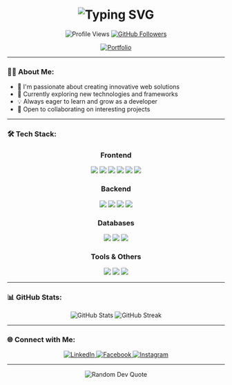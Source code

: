 <h1 align="center">
  <img src="https://readme-typing-svg.herokuapp.com?font=Fira+Code&pause=1000&color=2196F3&center=true&vCenter=true&width=435&lines=Hi+%F0%9F%91%8B%2C+I'm+ILYAS+DOUGHMI;Full+Stack+Developer;From+Morocco" alt="Typing SVG" />
</h1>

<div align="center">
  <img src="https://komarev.com/ghpvc/?username=ilyas-doughmi&label=Profile%20views&color=0e75b6&style=flat" alt="Profile Views" />
  <a href="https://github.com/ilyas-doughmi?tab=followers">
    <img src="https://img.shields.io/github/followers/ilyas-doughmi?label=Followers&style=social" alt="GitHub Followers" />
  </a>
</div>

<p align="center">
  <a href="https://ilyas-doughmi.vercel.app/" target="_blank">
    <img src="https://img.shields.io/badge/Portfolio-2196F3?style=for-the-badge&logo=About.me&logoColor=white" alt="Portfolio" />
  </a>
</p>

---

### 👨‍💻 About Me:

- 🔭 I'm passionate about creating innovative web solutions
- 🌱 Currently exploring new technologies and frameworks
- 💡 Always eager to learn and grow as a developer
- 🤝 Open to collaborating on interesting projects

---

### 🛠️ Tech Stack:

<div align="center">
  <h3>Frontend</h3>
  <img src="https://img.shields.io/badge/HTML5-E34F26?style=for-the-badge&logo=html5&logoColor=white" />
  <img src="https://img.shields.io/badge/CSS3-1572B6?style=for-the-badge&logo=css3&logoColor=white" />
  <img src="https://img.shields.io/badge/JavaScript-F7DF1E?style=for-the-badge&logo=javascript&logoColor=black" />
  <img src="https://img.shields.io/badge/TypeScript-007ACC?style=for-the-badge&logo=typescript&logoColor=white" />
  <img src="https://img.shields.io/badge/React-20232A?style=for-the-badge&logo=react&logoColor=61DAFB" />
  <img src="https://img.shields.io/badge/Tailwind_CSS-38B2AC?style=for-the-badge&logo=tailwind-css&logoColor=white" />
  
  <h3>Backend</h3>
  <img src="https://img.shields.io/badge/Node.js-339933?style=for-the-badge&logo=nodedotjs&logoColor=white" />
  <img src="https://img.shields.io/badge/Python-3776AB?style=for-the-badge&logo=python&logoColor=white" />
  <img src="https://img.shields.io/badge/PHP-777BB4?style=for-the-badge&logo=php&logoColor=white" />
  <img src="https://img.shields.io/badge/C%23-239120?style=for-the-badge&logo=c-sharp&logoColor=white" />
  
  <h3>Databases</h3>
  <img src="https://img.shields.io/badge/MySQL-00000F?style=for-the-badge&logo=mysql&logoColor=white" />
  <img src="https://img.shields.io/badge/MongoDB-4EA94B?style=for-the-badge&logo=mongodb&logoColor=white" />
  <img src="https://img.shields.io/badge/PostgreSQL-316192?style=for-the-badge&logo=postgresql&logoColor=white" />
  
  <h3>Tools & Others</h3>
  <img src="https://img.shields.io/badge/Git-F05032?style=for-the-badge&logo=git&logoColor=white" />
  <img src="https://img.shields.io/badge/Firebase-FFCA28?style=for-the-badge&logo=firebase&logoColor=black" />
  <img src="https://img.shields.io/badge/Docker-2496ED?style=for-the-badge&logo=docker&logoColor=white" />
</div>

---

### 📊 GitHub Stats:

<div align="center">
  <img src="https://github-readme-stats.vercel.app/api?username=ilyas-doughmi&show_icons=true&theme=radical" alt="GitHub Stats" />
  <img src="https://github-readme-streak-stats.herokuapp.com/?user=ilyas-doughmi&theme=radical" alt="GitHub Streak" />
</div>

---

### 🌐 Connect with Me:

<div align="center">
  <a href="https://www.linkedin.com/in/ilyas-doughmi/" target="_blank">
    <img src="https://img.shields.io/badge/LinkedIn-0077B5?style=for-the-badge&logo=linkedin&logoColor=white" alt="LinkedIn" />
  </a>
  <a href="https://web.facebook.com/profile.php?id=100092350352413" target="_blank">
    <img src="https://img.shields.io/badge/Facebook-1877F2?style=for-the-badge&logo=facebook&logoColor=white" alt="Facebook" />
  </a>
  <a href="https://instagram.com/doughmi.ilyas1" target="_blank">
    <img src="https://img.shields.io/badge/Instagram-E4405F?style=for-the-badge&logo=instagram&logoColor=white" alt="Instagram" />
  </a>
</div>

---

<p align="center">
  <img src="https://quotes-github-readme.vercel.app/api?type=horizontal&theme=radical" alt="Random Dev Quote" />
</p>
